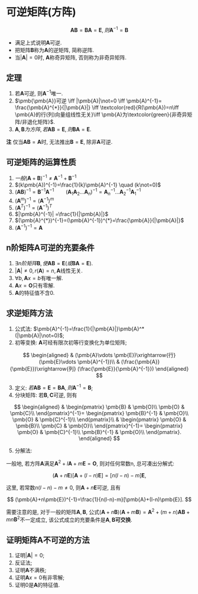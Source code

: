 # 可逆矩阵(方阵)

$$
\pmb{A}\pmb{B}=\pmb{B}\pmb{A}=\pmb{E}, 则\pmb{A}^{-1}=\pmb{B}
$$

- 满足上式说明$\pmb{A}$可逆.
- 把矩阵$\pmb{B}$称为$\pmb{A}$的逆矩阵, 简称逆阵.
- 当$|\pmb{A}|=0$时, $\pmb{A}$称奇异矩阵, 否则称为非奇异矩阵.

## 定理

1. 若$\pmb{A}$可逆, 则$\pmb{A}^{-1}$唯一.
2. $\pmb{\pmb{A}}可逆 \iff |\pmb{A}|\not=0 \iff \pmb{A}^{-1}= \frac{\pmb{A}^{*}}{|\pmb{A}|} \iff \textcolor{red}{R(\pmb{A})=n\iff \pmb{A}的行(列)向量组线性无关}\iff \pmb{A}为\textcolor{green}{非奇异矩阵/非退化矩阵}$.
3. $\pmb{A}, \pmb{B}为方阵, 若\pmb{A}\pmb{B}=\pmb{E}, 则\pmb{B}\pmb{A}=\pmb{E}$.

<b>注</b>
仅当$\pmb{AB}=\pmb{A}$时, 无法推出$\pmb{B}=\pmb{E}$, 除非$\pmb{A}$可逆.

## 可逆矩阵的运算性质

1. $一般(\pmb{A}+\pmb{B})^{-1}\not= \pmb{A}^{-1}+\pmb{B}^{-1}$
2. $(k\pmb{A})^{-1}=\frac{1}{k}\pmb{A}^{-1} \quad (k\not=0)$
3. $(\pmb{A}\pmb{B})^{-1}=\pmb{B}^{-1}\pmb{A}^{-1} \qquad (\pmb{A}_1\pmb{A}_2\dots \pmb{A}_n)^{-1}=\pmb{A}_n^{-1}\dots \pmb{A}_2^{-1}\pmb{A}_1^{-1}$
4. $(\pmb{A}^m)^{-1}=(\pmb{A}^{-1})^m$
5. $(\pmb{A}^T)^{-1}=(\pmb{A}^{-1})^T$
6. $|\pmb{A}^{-1}| =\frac{1}{|\pmb{A}|}$
7. $(\pmb{A}^{*})^{-1}=(\pmb{A}^{-1})^{*}=\frac{\pmb{A}}{|\pmb{A}|}$
8. $(\pmb{A}^{-1})^{-1}=\pmb{A}$

## n阶矩阵$\pmb{A}$可逆的充要条件

1. $\exists n阶矩阵\pmb{B}, 使\pmb{A}\pmb{B}=\pmb{E}(或\pmb{B}\pmb{A}=\pmb{E})$.
2. $|\pmb{A}|\not=0, r(\pmb{A})=n, \pmb{A}$线性无关.
3. $\forall b, \pmb{A}x=b$有唯一解.
4. $\pmb{A}x=\pmb{O}$只有零解.
5. $\pmb{A}$的特征值不含0.

## 求逆矩阵方法

1. 公式法: $\pmb{A}^{-1}=\frac{1}{|\pmb{A}|}\pmb{A}^* (|\pmb{A}|\not=0)$;
2. 初等变换: $\pmb{A}$可经有限次初等行变换化为单位矩阵;

$$
\begin{aligned}
	& (\pmb{A}\vdots \pmb{E})\xrightarrow{行} (\pmb{E}\vdots \pmb{A}^{-1})\\
	& (\frac{\pmb{A}}{\pmb{E}})\xrightarrow{列} (\frac{\pmb{E}}{\pmb{A}^{-1}})
\end{aligned}
$$

3. 定义: $若\pmb{A}\pmb{B}=\pmb{E}=\pmb{B}\pmb{A}, 则\pmb{A}^{-1}=\pmb{B}$;
4. 分块矩阵: 若$\pmb{B}, \pmb{C}$可逆, 则有

$$
\begin{aligned}
	&
	\begin{pmatrix}
		\pmb{B} & \pmb{O}\\
		\pmb{O} & \pmb{C}\\
	\end{pmatrix}^{-1}=
	\begin{pmatrix}
		\pmb{B}^{-1} & \pmb{O}\\
		\pmb{O} & \pmb{C}^{-1}\\
	\end{pmatrix}\\
	&
	\begin{pmatrix}
		\pmb{O} & \pmb{B}\\
		\pmb{C} & \pmb{O}\\
	\end{pmatrix}^{-1}=
	\begin{pmatrix}
		\pmb{O} & \pmb{C}^{-1}\\
		\pmb{B}^{-1} & \pmb{O}\\
	\end{pmatrix}.
\end{aligned}
$$

5. 分解法:

一般地, 若方阵$\pmb{A}$满足$\pmb{A}^2+l\pmb{A}+m\pmb{E}=\pmb{O}$,
则对任何常数n, 总可凑出分解式:

$$
(\pmb{A}+n\pmb{E})[\pmb{A}+(l-n)\pmb{E}]=[n(l-n)-m]\pmb{E},
$$

这里, 若常数$n(l-n)-m\not=0$, 则$\pmb{A}+n\pmb{E}$可逆, 且有

$$
(\pmb{A}+n\pmb{E})^{-1}=\frac{1}{n(l-n)-m}[\pmb{A}+(l-n)\pmb{E}].
$$

需要注意的是, 对于一般的矩阵$\pmb{A}, \pmb{B}$,
公式$(\pmb{A}+n\pmb{B})(\pmb{A}+m\pmb{B})=\pmb{A}^2+(m+n)\pmb{A}\pmb{B}+mn\pmb{B}^2$不一定成立,
该公式成立的充要条件是$\pmb{A}, \pmb{B}$**可交换**.

## 证明矩阵$\pmb{A}$不可逆的方法

1. 证明$|\pmb{A}| =0$;
2. 反证法;
3. 证明$\pmb{A}$不满秩;
4. 证明$\pmb{A}x=0$有非零解;
5. 证明0是$\pmb{A}$的特征值.
